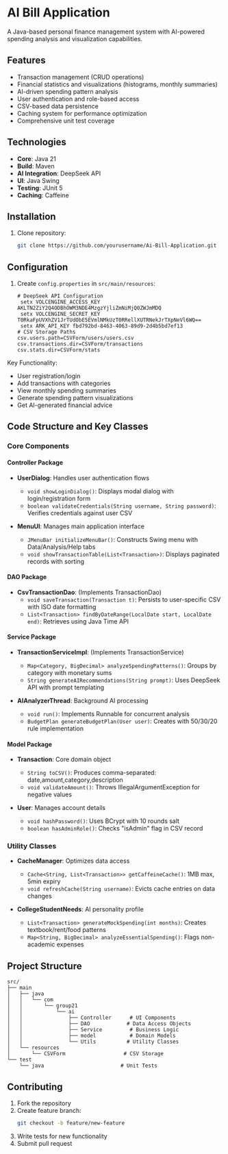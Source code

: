# AI Bill Application

A Java-based personal finance management system with AI-powered spending analysis and visualization capabilities.

## Features

-  Transaction management (CRUD operations)
-  Financial statistics and visualizations (histograms, monthly summaries)
-  AI-driven spending pattern analysis 
-  User authentication and role-based access
-  CSV-based data persistence
-  Caching system for performance optimization
-  Comprehensive unit test coverage

## Technologies

- **Core**: Java 21
- **Build**: Maven
- **AI Integration**: DeepSeek API
- **UI**: Java Swing
- **Testing**: JUnit 5
- **Caching**: Caffeine

## Installation

1. Clone repository:
   ```bash
   git clone https://github.com/yourusername/Ai-Bill-Application.git
   ```
## Configuration

1. Create `config.properties` in `src/main/resources`:
   ```properties
   # DeepSeek API Configuration
    setx VOLCENGINE_ACCESS_KEY AKLTN2ZiY2Q4ODBhOWM3NDE4MzgzYjliZmNiMjQ0ZWJmMDQ
    setx VOLCENGINE_SECRET_KEY T0RkaFpUVXhZV1JrTUdObE5EVmlNMkUzT0RRellXUTRNekJrTXpNeVl6WQ==
    setx ARK_API_KEY fbd792bd-8463-4063-89d9-2d4b5bd7ef13
   # CSV Storage Paths
   csv.users.path=CSVForm/users/users.csv
   csv.transactions.dir=CSVForm/transactions
   csv.stats.dir=CSVForm/stats
   ```


Key Functionality:
-  User registration/login
-  Add transactions with categories
-  View monthly spending summaries
-  Generate spending pattern visualizations
-  Get AI-generated financial advice

## Code Structure and Key Classes

### Core Components

#### Controller Package
- **UserDialog**: Handles user authentication flows 
  - `void showLoginDialog()`: Displays modal dialog with login/registration form
  - `boolean validateCredentials(String username, String password)`: Verifies credentials against user CSV
  
- **MenuUI**: Manages main application interface
  - `JMenuBar initializeMenuBar()`: Constructs Swing menu with Data/Analysis/Help tabs
  - `void showTransactionTable(List<Transaction>)`: Displays paginated records with sorting

#### DAO Package
- **CsvTransactionDao**: (Implements TransactionDao)
  - `void saveTransaction(Transaction t)`: Persists to user-specific CSV with ISO date formatting
  - `List<Transaction> findByDateRange(LocalDate start, LocalDate end)`: Retrieves using Java Time API

#### Service Package
- **TransactionServiceImpl**: (Implements TransactionService)
  - `Map<Category, BigDecimal> analyzeSpendingPatterns()`: Groups by category with monetary sums
  - `String generateAIRecommendations(String prompt)`: Uses DeepSeek API with prompt templating

- **AIAnalyzerThread**: Background AI processing
  - `void run()`: Implements Runnable for concurrent analysis
  - `BudgetPlan generateBudgetPlan(User user)`: Creates with 50/30/20 rule implementation

#### Model Package
- **Transaction**: Core domain object
  - `String toCSV()`: Produces comma-separated: date,amount,category,description
  - `void validateAmount()`: Throws IllegalArgumentException for negative values
  
- **User**: Manages account details
  - `void hashPassword()`: Uses BCrypt with 10 rounds salt
  - `boolean hasAdminRole()`: Checks "isAdmin" flag in CSV record

### Utility Classes
- **CacheManager**: Optimizes data access
  - `Cache<String, List<Transaction>> getCaffeineCache()`: 1MB max, 5min expiry
  - `void refreshCache(String username)`: Evicts cache entries on data changes

- **CollegeStudentNeeds**: AI personality profile
  - `List<Transaction> generateMockSpending(int months)`: Creates textbook/rent/food patterns
  - `Map<String, BigDecimal> analyzeEssentialSpending()`: Flags non-academic expenses

## Project Structure

```
src/
├── main
│   ├── java
│   │   └── com
│   │       └── group21
│   │           └── ai
│   │               ├── Controller      # UI Components
│   │               ├── DAO            # Data Access Objects
│   │               ├── Service         # Business Logic
│   │               ├── model           # Domain Models
│   │               └── Utils          # Utility Classes
│   └── resources
│       └── CSVForm                   # CSV Storage
└── test
    └── java                         # Unit Tests
```

## Contributing

1. Fork the repository
2. Create feature branch:
   ```bash
   git checkout -b feature/new-feature
   ```
3. Write tests for new functionality
4. Submit pull request
